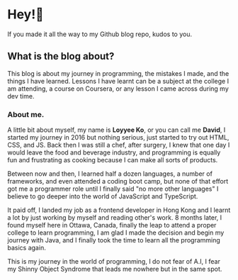 # Hey!👋

If you made it all the way to my Github blog repo, kudos to you.

## What is the blog about?
This blog is about my journey in programming, the mistakes I made, and the things I have learned. Lessons I have learnt can be a subject at the college I am attending, a course on Coursera, or any lesson I came across during my dev time.

### About me.
A little bit about myself, my name is **Loyyee Ko**, or you can call me **David**, I started my journey in 2016 but nothing serious, just started to try out HTML, CSS, and JS. Back then I was still a chef, after surgery, I knew that one day I would leave the food and beverage industry, and programming is equally fun and frustrating as cooking because I can make all sorts of products. 

Between now and then, I learned half a dozen languages, a number of frameworks, and even attended a coding boot camp, but none of that effort got me a programmer role until I finally said "no more other languages" I believe to go deeper into the world of JavaScript and TypeScript.

It paid off, I landed my job as a frontend developer in Hong Kong and I learnt a lot by just working by myself and reading other's work. 8 months later, I found myself here in Ottawa, Canada, finally the leap to attend a proper college to learn programming, I am glad I made the decision and begin my journey with Java, and I finally took the time to learn all the programming basics again.

This is my journey in the world of programming, I do not fear of A.I, I fear my Shinny Object Syndrome that leads me nowhere but in the same spot.

